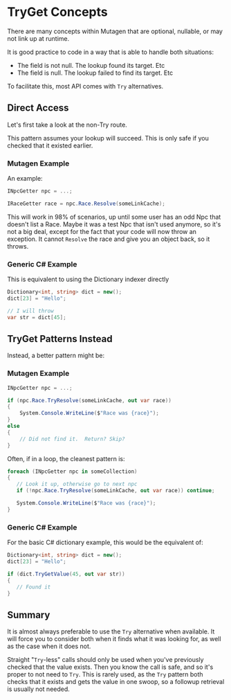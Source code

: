 # TryGet Concepts
There are many concepts within Mutagen that are optional, nullable, or may not link up at runtime.

It is good practice to code in a way that is able to handle both situations:

- The field is not null.  The lookup found its target.  Etc
- The field is null.  The lookup failed to find its target.  Etc

To facilitate this, most API comes with `Try` alternatives.

## Direct Access
Let's first take a look at the non-Try route.

This pattern assumes your lookup will succeed.  This is only safe if you checked that it existed earlier.

### Mutagen Example
An example:
```cs
INpcGetter npc = ...;

IRaceGetter race = npc.Race.Resolve(someLinkCache);
```

This will work in 98% of scenarios, up until some user has an odd Npc that doesn't list a Race.  Maybe it was a test Npc that isn't used anymore, so it's not a big deal, except for the fact that your code will now throw an exception.  It cannot `Resolve` the race and give you an object back, so it throws.

### Generic C# Example
This is equivalent to using the Dictionary indexer directly
```cs
Dictionary<int, string> dict = new();
dict[23] = "Hello";

// I will throw
var str = dict[45];
```

## TryGet Patterns Instead
Instead, a better pattern might be:

### Mutagen Example
```cs
INpcGetter npc = ...;

if (npc.Race.TryResolve(someLinkCache, out var race))
{
    System.Console.WriteLine($"Race was {race}");
}
else
{
    // Did not find it.  Return? Skip?
}
```

Often, if in a loop, the cleanest pattern is:
```cs
foreach (INpcGetter npc in someCollection)
{
   // Look it up, otherwise go to next npc
   if (!npc.Race.TryResolve(someLinkCache, out var race)) continue;

   System.Console.WriteLine($"Race was {race}");
}
```

### Generic C# Example
For the basic C# dictionary example, this would be the equivalent of:
```cs
Dictionary<int, string> dict = new();
dict[23] = "Hello";

if (dict.TryGetValue(45, out var str))
{
   // Found it
}
```
## Summary
It is almost always preferable to use the `Try` alternative when available.   It will force you to consider both when it finds what it was looking for, as well as the case when it does not.

Straight "`Try`-less" calls should only be used when you've previously checked that the value exists.  Then you know the call is safe, and so it's proper to not need to `Try`.  This is rarely used, as the `Try` pattern both checks that it exists and gets the value in one swoop, so a followup retrieval is usually not needed.

